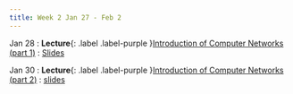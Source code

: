 ```yaml
---
title: Week 2 Jan 27 - Feb 2 
---
```


Jan 28
: **Lecture**{: .label .label-purple }[Introduction of Computer Networks (part 1)](#)
  : [Slides](#)

Jan 30
: **Lecture**{: .label .label-purple }[Introduction of Computer Networks (part 2)](#)
  : [slides](#)

